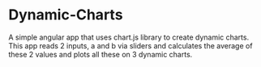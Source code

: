 # Dynamic-Charts

A simple angular app that uses chart.js library to create dynamic charts.
This app reads 2 inputs, a and b via sliders and calculates the average of these 2 values and plots all these on 3 dynamic charts.
